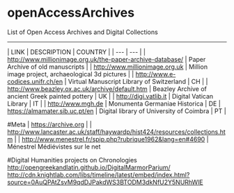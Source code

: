 # openAccessArchives
List of Open Access Archives and Digital Collections

---
| LINK | DESCRIPTION | COUNTRY |
| --- | --- |
| http://www.millionimage.org.uk/the-paper-archive-database/ | Paper Archive of old manuscripts | 
| http://www.millionimage.org.uk | Million image project, archaeological 3d pictures |
| http://www.e-codices.unifr.ch/en | Virtual Manuscript Library of Switzerland | CH |
| http://www.beazley.ox.ac.uk/archive/default.htm | Beazley Archive of ancient Greek painted pottery | UK |
| http://digi.vatlib.it | Digital Vatican Library | IT |
| http://www.mgh.de | Monumenta Germaniae Historica | DE
| https://almamater.sib.uc.pt/en | Digital library of University of Coimbra | PT |

#Meta
| https://archive.org | 
| http://www.lancaster.ac.uk/staff/haywardp/hist424/resources/collections.htm | 
| http://www.menestrel.fr/spip.php?rubrique1962&lang=en#4690 | Ménestrel Médiévistes sur le net

#Digital Humanities projects on Chronologies
http://opengreekandlatin.github.io/DigitalMarmorParium/
http://cdn.knightlab.com/libs/timeline/latest/embed/index.html?source=0AuQPAtZsvM9qdDJPakdWS3BTODM3dkNfU2Y5NURhWlE
